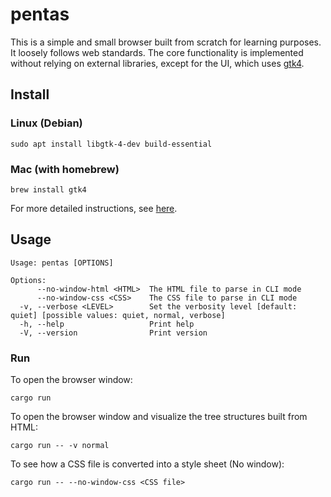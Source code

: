 # pentas

This is a simple and small browser built from scratch for learning purposes. It loosely follows web standards. The core functionality is implemented without relying on external libraries, except for the UI, which uses [gtk4](https://docs.gtk.org/gtk4/).

## Install

### Linux (Debian)

```shell
sudo apt install libgtk-4-dev build-essential
```

### Mac (with homebrew)

```shell
brew install gtk4
```

For more detailed instructions, see [here](https://gtk-rs.org/gtk4-rs/stable/latest/book/installation.html).

## Usage

```text
Usage: pentas [OPTIONS]

Options:
      --no-window-html <HTML>  The HTML file to parse in CLI mode
      --no-window-css <CSS>    The CSS file to parse in CLI mode
  -v, --verbose <LEVEL>        Set the verbosity level [default: quiet] [possible values: quiet, normal, verbose]
  -h, --help                   Print help
  -V, --version                Print version
```

### Run

To open the browser window:

```shell
cargo run
```

To open the browser window and visualize the tree structures built from HTML:

```shell
cargo run -- -v normal
```

To see how a CSS file is converted into a style sheet (No window):

```shell
cargo run -- --no-window-css <CSS file>
```
